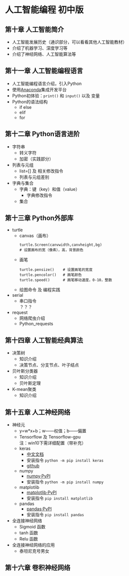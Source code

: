 # 人工智能编程 初中版
## 第十章 人工智能简介
+ 人工智能发展历史（通识部分，可以看看其他人工智能教材）
+ 介绍了机器学习、深度学习等
+ 介绍了神经网络、人工智能算法等

## 第十一章 人工智能编程语言
+ 人工智能编程语言介绍，引入Python
+ 使用[Anaconda](https://www.anaconda.com)集成开发平台
+ Python初体验：`print()` 和 `input()` 以及 变量
+ Python的语法结构
  + if else
  + elif
  + for

## 第十二章 Python语言进阶
+ 字符串
  + 转义字符
  + 加密（实践部分）
+ 列表与元组
  + list=[] 及 相关修改指令
  + 列表与元组差别
+ 字典与集合
  + 字典：键（key）和值（value）
    + 字典修改指令
  + 集合

## 第十三章 Python外部库
+ turtle
  + canvas（画布）  
    ```
    turtle.Screen(canvwidth,canvheight,bg)
    # 设置画布的宽（像素），高，背景颜色
    ```
  + 画笔  
    ```
    turtle.pensize()    # 设置画笔的宽度
    turtle.pencolor()   # 画笔颜色
    turtle.speed()      # 画笔移动速度，0-10，整数
    ```
  + 绘图命令 及 编程实践
+ serial
  + 串口指令  
  ？？？
+ request
  + 网络爬虫介绍
  + Python_requests

## 第十四章 人工智能经典算法
+ 决策树
  + 知识介绍
  + 决策节点、分支节点、叶子结点
+ 贝叶斯分类器
  + 知识介绍
  + 贝叶斯定理
+ K-mean聚类
  + 知识介绍
  
## 第十五章 人工神经网络
+ 神经元
  + y=w*x+b；w——权值；b——偏置
  + Tensorflow 及 Tensorflow-gpu  
    注：win10下需详细配置（带补充）
  + keras
    + [中文文档](https://keras.io/zh/)
    + 安装指令 `python -m pip install keras`
    + [github](https://github.com/keras-team/keras-docs-zh/)
  + numpy
    + [numpy·PyPI](https://pypi.org/project/numpy/)
    + 安装指令 `python -m pip install numpy`
  + matplotlib
    + [matplotlib·PyPI](https://pypi.org/project/matplotlib/)
    + 安装指令 `pip install matplotlib`
  + pandas
    + [pandas·PyPI](https://pypi.org/project/pandas/)
    + 安装指令 `pip install pandas`
+ 全连接神经网络
  + Sigmoid 函数
  + tanh 函数
  + Relu 函数
+ 全连接神经网络的应用
  + 泰坦尼克号男女
## 第十六章 卷积神经网络